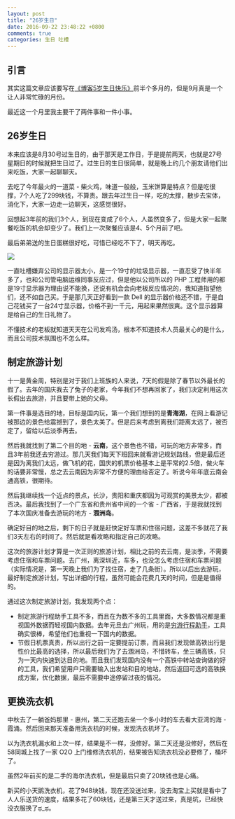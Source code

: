 ```yaml
---
layout: post
title: "26岁生日"
date: 2016-09-22 23:48:22 +0800
comments: true
categories: 生日 吐槽
---
```


## 引言

其实这篇文章应该要写在[《博客5岁生日快乐》](http://blog.forecho.com/blog-5-year-old-happy-birthday.html)前半个多月的，但是9月真是一个让人非常忙碌的月份。

最近这一个月里我主要干了两件事和一件小事。

<!--more-->

## 26岁生日

本来应该是8月30号过生日的，由于那天是工作日，于是提前两天，也就是27号星期日的时候就把生日过了。过生日的生日很简单，就是晚上约几个朋友请他们出来吃饭，大家一起聊聊天。

去吃了今年最火的一道菜 - 柴火鸡，味道一般般，玉米饼算是特点？但是吃很撑，7个人吃了299块钱，不算贵。跟去年过生日一样，吃的太撑，散步去宝体，消化下，大家一边走一边聊天，这感觉很好。

回想起3年前的我们3个人，到现在变成了6个人，人虽然变多了，但是大家一起聚餐吃饭的机会却变少了。我们上一次聚餐应该是4、5个月前了吧。

最后弟弟送的生日蛋糕很好吃，可惜已经吃不下了，明天再吃。

![](http://ww2.sinaimg.cn/mw690/4cc5f9b3gw1f82tmu2nk9j20bs0btq59.jpg)

一直吐槽嫌弃公司的显示器太小，是一个19寸的垃圾显示器，一直忍受了快半年多了，也和公司管电脑运维同事反应过，但是他以公司所以的 PHP 工程师用的都是19寸显示器为理由说不能换，还说有机会会向老板反应情况的，我知道指望他们，还不如自己买。于是那几天正好看到一款 Dell 的显示器价格还不错，于是自己花钱买了一台24寸显示器，价格不到一千元，用起来果然很爽。这个显示器算是给自己的生日礼物了。

不懂技术的老板就知道天天在公司发鸡汤，根本不知道技术人员最关心的是什么，而且公司技术氛围也不怎么样。


## 制定旅游计划

十一是黄金周，特别是对于我们上班族的人来说，7天的假是除了春节以外最长的假了。去年的国庆我去了兔子的老家，今年我们不想再回家了，我们决定利用这次长假出去旅游，并且要带上她的父母。

第一件事是选目的地，目标是国内玩，第一个我们想到的是**青海湖**，在网上看游记被那边的景色给震撼到了，景色太美了。但是后来考虑到离我们距离太远了，被否定了，留给以后淡季再去。

然后我就找到了第二个目的地 - **云南**，这个景色也不错，可玩的地方非常多，而且3年前我还去穷游过。那几天我们每天下班回来就看游记规划路线，但是最后还是因为离我们太远，做飞机的花，国庆的机票价格基本上是平常的2.5倍，做火车的话要非常慢，总之去云南因为非常不方便的理由给否定了。听说今年年底云南会通高铁，很期待。

然后我继续找一个近点的景点，长沙，贵阳和重庆都因为可观赏的美景太少，都被否决。最后我找到了一个广东省和贵州省中间的一个省 - 广西省，于是我就找到了本次国庆准备去游玩的地方 - **涠洲岛**。

确定好目的地之后，剩下的日子就是赶快定好车票和住宿问题，这差不多就花了我们3天左右的时间了。然后就是看攻略和指定自己的攻略。

这次的旅游计划才算是一次正则的旅游计划，相比之前的去云南，是淡季，不需要考虑住宿和车票问题。去广州，离深圳近，车多，也没怎么考虑住宿和车票问题（实际情况是，第一天晚上我们为了找住宿，走了几条街）。所以以后出去游玩，最好制定旅游计划，写出详细的行程，虽然可能会花费几天的时间，但是是值得的。


通过这次制定旅游计划，我发现两个点：


- 制定旅游行程助手工具不多，而且在为数不多的工具里面，大多数情况都是重视国外数据而轻视国内数据。去年元旦去广州玩，用的是[穷游行程助手](http://plan.qyer.com/)，工具确实很棒，希望他们也重视一下国内的数据。
- 节假日机票真贵，所以出行之前一定要提前订票，而且我们发现做高铁出行是性价比最高的选择，所以最后我们为了去涠洲岛，不惜转车，坐三辆高铁，只为一天内快速到达目的地。而且我们发现国内没有一个高铁中转站查询做的好的工具，我们希望用户只需要输入出发站和目的地站，然后返回可选的高铁换成方案，优化数据，最后不需要中途停留过夜的情况。


## 更换洗衣机

中秋去了一躺爸妈那里 - 惠州，第二天还跑去坐一个多小时的车去看大亚湾的海 - 霞涌。然后回来那天准备用洗衣机的时候，发现洗衣机坏了。

以为洗衣机漏水和上次一样，结果是不一样，没修好。第二天还是没修好，然后在58同城上找了一家 O2O 上门维修洗衣机的，结果被告知洗衣机没必要修了，桶坏了。

虽然2年前买的是二手的海尔洗衣机，但是最后只卖了20块钱也是心痛。

新买的小天鹅洗衣机，花了948块钱，现在还没送过来，没去淘宝上买就是看中了人人乐送货的速度，结果多花了60块钱，还是第三天才送过来，真是坑，已经快没衣服换了ಥ_ಥ。



